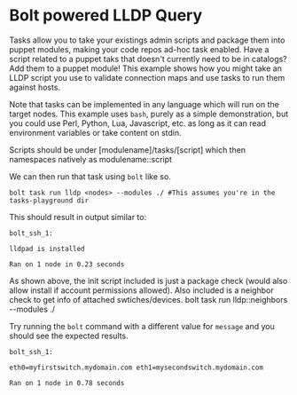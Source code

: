 # Bolt powered LLDP Query

Tasks allow you to take your existings admin scripts and package them into puppet modules, making your code repos ad-hoc task enabled. Have a script related to a puppet taks that doesn't currently need to be in catalogs? Add them to a puppet module! This example shows how you might take an LLDP script you use to validate connection maps and use tasks to run them against hosts.

Note that tasks can be implemented in any language which will run on the target nodes. This example uses `bash`, purely as a simple demonstration, but you could use Perl, Python, Lua, Javascript, etc. as long as it can read environment variables or take content on stdin.

Scripts should be under [modulename]/tasks/[script] which then namespaces natively as modulename::script


We can then run that task using `bolt` like so.

```
bolt task run lldp <nodes> --modules ./ #This assumes you're in the tasks-playground dir
```

This should result in output similar to:

```
bolt_ssh_1:

lldpad is installed

Ran on 1 node in 0.23 seconds
```

As shown above, the init script included is just a package check (would also allow install if account permissions allowed). Also included is a neighbor check to get info of attached swtiches/devices.
bolt task run lldp::neighbors <nodes> --modules ./

Try running the `bolt` command with a different value for `message` and you should see the expected results.
```
bolt_ssh_1:

eth0=myfirstswitch.mydomain.com eth1=mysecondswitch.mydomain.com

Ran on 1 node in 0.78 seconds
```
